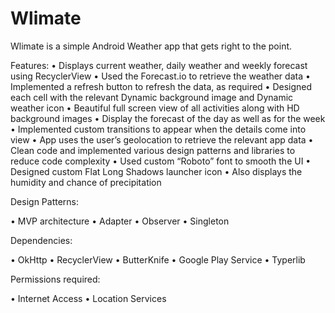 # Wlimate

Wlimate is a simple Android Weather app that gets right to the point.

Features:
•	Displays current weather, daily weather and weekly forecast using RecyclerView
•	Used the Forecast.io to retrieve the weather data
•	Implemented a refresh button to refresh the data, as required
•	Designed each cell with the relevant Dynamic background image and Dynamic weather icon
•	Beautiful full screen view of all activities along with HD background images
•	Display the forecast of the day as well as for the week
•	Implemented custom transitions to appear when the details come into view
•	App uses the user’s geolocation to retrieve the relevant app data
•	Clean code and implemented various design patterns and libraries to reduce code complexity
•	Used custom “Roboto” font to smooth the UI
•	Designed custom Flat Long Shadows launcher icon
•	Also displays the humidity and chance of precipitation 

Design Patterns:

•	MVP architecture
•	Adapter
•	Observer
•	Singleton

Dependencies:

•	OkHttp
•	RecyclerView
•	ButterKnife
•	Google Play Service
•	Typerlib

Permissions required:

•	Internet Access
•	Location Services
